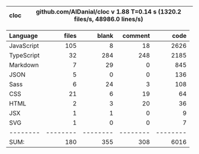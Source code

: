 | cloc | github.com/AlDanial/cloc v 1.88 T=0.14 s (1320.2 files/s, 48986.0 lines/s) |
| ---- | -------------------------------------------------------------------------- |


| Language   |    files |    blank |  comment |     code |
| :--------- | -------: | -------: | -------: | -------: |
| JavaScript |      105 |        8 |       18 |     2626 |
| TypeScript |       32 |      284 |      248 |     2185 |
| Markdown   |        7 |       29 |        0 |      845 |
| JSON       |        5 |        0 |        0 |      136 |
| Sass       |        6 |       24 |        3 |      108 |
| CSS        |       21 |        6 |       19 |       64 |
| HTML       |        2 |        3 |       20 |       36 |
| JSX        |        1 |        1 |        0 |        9 |
| SVG        |        1 |        0 |        0 |        7 |
| --------   | -------- | -------- | -------- | -------- |
| SUM:       |      180 |      355 |      308 |     6016 |
